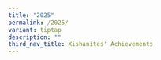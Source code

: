 ```yaml
---
title: "2025"
permalink: /2025/
variant: tiptap
description: ""
third_nav_title: Xishanites' Achievements
---
```

